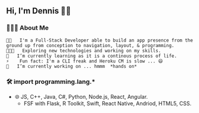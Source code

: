 ## Hi, I'm Dennis 👨🏻‍

### 👨🏻‍💻  About Me
    👨🏻   I'm a Full-Stack Developer able to build an app presence from the ground up from conception to navigation, layout, & programming. 
    👨🏻‍💻   Exploring new technologies and working on my skills.
    🌱   I’m currently learning as it is a continous process of life.
    ⚡    Fun fact: I'm a CLI freak and Heroku CM is slow ... 😄
    🔭   I’m currently working on ... hmmm  *hands on*

### 🛠  import programming.lang.*
- 🌐   JS, C++, Java, C#, Python, Node.js, React, Angular.     
    - FSF with Flask, R Toolkit, Swift, React Native, Andriod, HTML5, CSS. 


<!--
**Dennis-The14th-web/Dennis-The14th-web** is a ✨ _special_ ✨ repository because its `README.md` (this file) appears on your GitHub profile.

Here are some ideas to get you started:

- 🔭 I’m currently working on ...
- 🌱 I’m currently learning ...
- 👯 I’m looking to collaborate on ...
- 🤔 I’m looking for help with ...
- 💬 Ask me about ...
- 📫 How to reach me: ...
- 😄 Pronouns: ...
- ⚡ Fun fact: ...
-->
